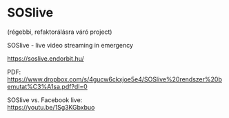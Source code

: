 # SOSlive

(régebbi, refaktorálásra váró project)

SOSlive - live video streaming in emergency  

https://soslive.endorbit.hu/  

PDF: 
https://www.dropbox.com/s/4gucw6ckxjoe5e4/SOSlive%20rendszer%20bemutat%C3%A1sa.pdf?dl=0

SOSlive vs. Facebook live:  
https://youtu.be/1Sg3KGbxbuo
